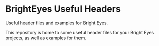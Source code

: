 BrightEyes Useful Headers
=========================

Useful header files and examples for Bright Eyes.


This repository is home to some useful header files for your Bright Eyes projects, as well as examples for them.
